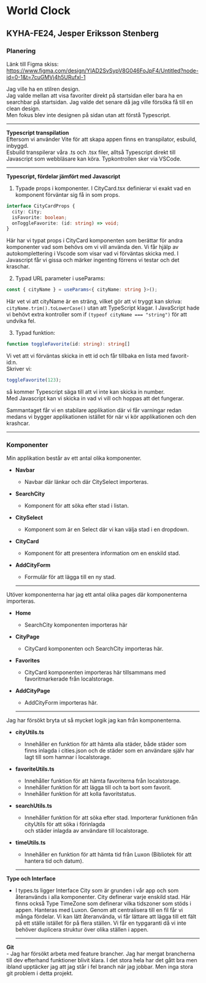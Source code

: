 # World Clock  
## KYHA-FE24, Jesper Eriksson Stenberg  

### Planering
Länk till Figma skiss:  
https://www.figma.com/design/YIAD2SvSypV8G046FoJpF4/Untitled?node-id=0-1&t=7cuGMVj4h5URufxl-1

Jag ville ha en stilren design.  
Jag valde mellan att visa favoriter direkt på startsidan eller bara ha en searchbar på startsidan. Jag valde det senare då jag ville försöka få till en clean design.  
Men fokus blev inte designen på sidan utan att förstå Typescript.

---

**Typescript transpilation**  
Eftersom vi använder Vite för att skapa appen finns en transpilator, esbuild, inbyggd.  
Esbuild transpilerar våra .ts och .tsx filer, alltså Typescript direkt till Javascript som webbläsare kan köra. Typkontrollen sker via VSCode.

---

**Typescript, fördelar jämfört med Javascript**
1. Typade props i komponenter. I CityCard.tsx definierar vi exakt vad en komponent förväntar sig få in som props.
```typescript
interface CityCardProps {
  city: City;
  isFavorite: boolean;
  onToggleFavorite: (id: string) => void;
}
```
Här har vi typat props i CityCard komponenten som berättar för andra komponenter vad som behövs om vi vill använda den. Vi får hjälp av autokomplettering i Vscode som visar vad vi förväntas skicka med. I Javascript får vi gissa och märker ingenting förrens vi testar och det kraschar.

2. Typad URL parameter i useParams:  
```typescript
const { cityName } = useParams<{ cityName: string }>();
```  
Här vet vi att cityName är en sträng, vilket gör att vi tryggt kan skriva: ``cityName.trim().toLowerCase()`` utan att TypeScript klagar. I JavaScript hade vi behövt extra kontroller som if ``(typeof cityName === "string")`` för att undvika fel.

 

3. Typad funktion:
```typescript
function toggleFavorite(id: string): string[]
```  
Vi vet att vi förväntas skicka in ett id och får tillbaka en lista med  favorit-id:n.  
Skriver vi:
```typescript
toggleFavorite(123);
```
så kommer Typescript säga till att vi inte kan skicka in number.  
Med Javascript kan vi skicka in vad vi vill och hoppas att det fungerar.  

Sammantaget får vi en stabilare applikation där vi får varningar redan medans vi bygger applikationen istället för när vi kör applikationen och den krashcar.

---

### Komponenter  
Min applikation består av ett antal olika komponenter.  

- **Navbar**
  - Navbar där länkar och där CitySelect importeras. 

- **SearchCity**  
  - Komponent för att söka efter stad i listan.  

- **CitySelect**  
  - Komponent som är en Select där vi kan välja stad i en dropdown.  

- **CityCard**  
  - Komponent för att presentera information om en enskild stad.  

- **AddCityForm**  
  - Formulär för att lägga till en ny stad.  

  ---

Utöver komponenterna har jag ett antal olika pages där komponenterna importeras.  

- **Home**  
  - SearchCity komponenten importeras här  

- **CityPage**  
  - CityCard komponenten och SearchCity importeras här.  

- **Favorites**  
  - CityCard komponenten importeras här tillsammans med favoritmarkerade från localstorage.  

- **AddCityPage**  
  - AddCityForm importeras här.  

  ---

Jag har försökt bryta ut så mycket logik jag kan från komponenterna.

- **cityUtils.ts**  
  - Innehåller en funktion för att hämta alla städer, både städer som finns inlagda i cities.json och de städer som en
    användare själv har lagt till som hamnar i localstorage.  

- **favoriteUtils.ts**
  - Innehåller funktion för att hämta favoriterna från localstorage.
  - Innehåller funktion för att lägga till och ta bort som favorit.  
  - Innehåller funktion för att kolla favoritstatus.  

- **searchUtils.ts**  
  - Innehåller funktion för att söka efter stad. Importerar funktionen från cityUtils för att söka i förinlagda  
    och städer inlagda av användare till localstorage.  

- **timeUtils.ts**  
  - Innehåller en funktion för att hämta tid från Luxon (Bibliotek för att hantera tid och datum).  

  ---

**Type och Interface**
  - I types.ts ligger Interface City som är grunden i vår app och som återanvänds i alla komponenter. City definerar varje enskild stad. Här finns också Type TimeZone som definerar
    vilka tidszoner som stöds i appen. Hanteras med Luxon.
    Genom att centralisera till en fil får vi många fördelar. Vi kan lätt återanvända, vi får lättare att lägga till ett fält på ett ställe istället för på flera ställen. Vi får en typgaranti då vi inte behöver duplicera struktur över olika ställen i appen.

    ---

  **Git**  
    - Jag har försökt arbeta med feature brancher. Jag har mergat brancherna till dev efterhand funktioner blivit klara.
    I det stora hela har det gått bra men ibland upptäcker jag att jag står i fel branch när jag jobbar. Men inga stora git problem i detta projekt.

  
